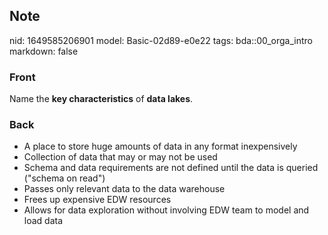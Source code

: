 ## Note
nid: 1649585206901
model: Basic-02d89-e0e22
tags: bda::00_orga_intro
markdown: false

### Front
Name the <b>key characteristics</b> of <b>data lakes</b>.

### Back
<ul>
  <li>A place to store huge amounts of data in any format
  inexpensively
  <li>Collection of data that may or may not be used
  <li>Schema and data requirements are not defined until the data
  is queried ("schema on read")
  <li>Passes only relevant data to the data warehouse
  <li>Frees up expensive EDW resources
  <li>Allows for data exploration without involving EDW team to
  model and load data
</ul>
